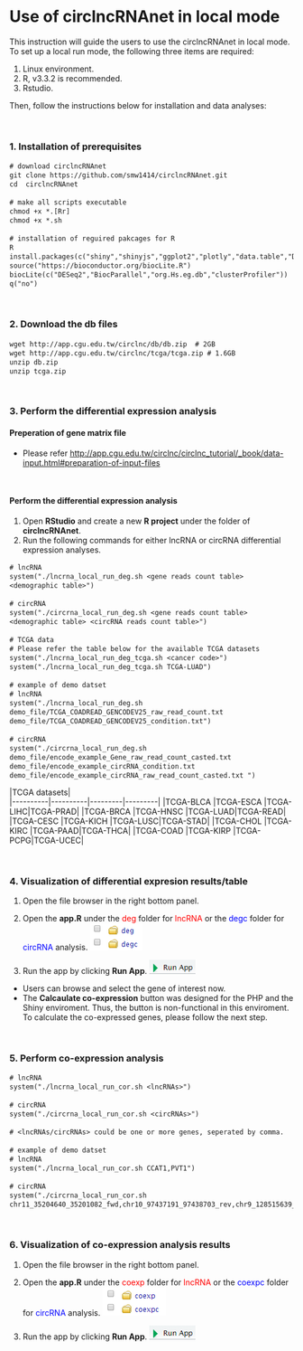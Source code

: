 # **Use of circlncRNAnet in local mode**

This instruction will guide the users to use the circlncRNAnet in local mode. To set up a local run mode, the following three items are required:

1. Linux environment.   
2. R, v3.3.2 is recommended.  
3. Rstudio.  
 
Then, follow the instructions below for installation and data analyses:
  
<br> 
  
### **1. Installation of prerequisites**  

```
# download circlncRNAnet
git clone https://github.com/smw1414/circlncRNAnet.git
cd  circlncRNAnet

# make all scripts executable  
chmod +x *.[Rr]
chmod +x *.sh

# installation of reguired pakcages for R
R
install.packages(c("shiny","shinyjs","ggplot2","plotly","data.table","DT","visNetwork","googleVis","magrittr","factoextra","plyr","circlize","getopt"))
source("https://bioconductor.org/biocLite.R")
biocLite(c("DESeq2","BiocParallel","org.Hs.eg.db","clusterProfiler"))
q("no")

```
  
<br> 
  
### **2. Download the db files**  

```
wget http://app.cgu.edu.tw/circlnc/db/db.zip  # 2GB
wget http://app.cgu.edu.tw/circlnc/tcga/tcga.zip # 1.6GB
unzip db.zip  
unzip tcga.zip  
```
  
<br> 
  
### **3. Perform the differential expression analysis**
  
#### **Preperation of gene matrix file**
* Please refer http://app.cgu.edu.tw/circlnc/circlnc_tutorial/_book/data-input.html#preparation-of-input-files  
<br>  

#### **Perform the differential expression analysis**

1. Open **RStudio** and create a new **R project** under the folder of **circlncRNAnet**.  
2. Run the following commands for either lncRNA or circRNA differential expression analyses.  

```
# lncRNA  
system("./lncrna_local_run_deg.sh <gene reads count table> <demographic table>")

# circRNA 
system("./circrna_local_run_deg.sh <gene reads count table> <demographic table> <circRNA reads count table>")

# TCGA data 
# Please refer the table below for the available TCGA datasets
system("./lncrna_local_run_deg_tcga.sh <cancer code>")
system("./lncrna_local_run_deg_tcga.sh TCGA-LUAD")

# example of demo datset  
# lncRNA 
system("./lncrna_local_run_deg.sh demo_file/TCGA_COADREAD_GENCODEV25_raw_read_count.txt demo_file/TCGA_COADREAD_GENCODEV25_condition.txt")

# circRNA  
system("./circrna_local_run_deg.sh demo_file/encode_example_Gene_raw_read_count_casted.txt demo_file/encode_example_circRNA_condition.txt demo_file/encode_example_circRNA_raw_read_count_casted.txt ") 
```

|TCGA datasets|  
|----------|----------|---------|---------|
|TCGA-BLCA |TCGA-ESCA |TCGA-LIHC|TCGA-PRAD|
|TCGA-BRCA |TCGA-HNSC |TCGA-LUAD|TCGA-READ|
|TCGA-CESC |TCGA-KICH |TCGA-LUSC|TCGA-STAD|
|TCGA-CHOL |TCGA-KIRC |TCGA-PAAD|TCGA-THCA|
|TCGA-COAD |TCGA-KIRP |TCGA-PCPG|TCGA-UCEC|


<br> 
  
### **4. Visualization of differential expresion results/table** 

1. Open the file browser in the right bottom panel.    

2. Open the **app.R** under the <span style="color:red">deg</span> folder for <span style="color:red">lncRNA</span> or the <span style="color:blue">degc</span> folder for <span style="color:blue">circRNA</span> analysis. ![App folders](figs/deg.png)  

3. Run the app by clicking **Run App**. ![Run App](figs/runapp.png)  

* Users can browse and select the gene of interest now.  
* The **Calcaulate co-expression** button was designed for the PHP and the Shiny enviroment. Thus, the button is non-functional in this enviroment. To calculate the co-expressed genes, please follow the next step.
  
<br> 
  
### **5. Perform co-expression analysis**  

```
# lncRNA
system("./lncrna_local_run_cor.sh <lncRNAs>")  

# circRNA
system("./circrna_local_run_cor.sh <circRNAs>")

# <lncRNAs/circRNAs> could be one or more genes, seperated by comma.

# example of demo datset
# lncRNA 
system("./lncrna_local_run_cor.sh CCAT1,PVT1")

# circRNA  
system("./circrna_local_run_cor.sh chr11_35204640_35201082_fwd,chr10_97437191_97438703_rev,chr9_128515639_128508876_fwd") 
```
  
<br> 
  
### **6. Visualization of co-expression analysis results**  

1. Open the file browser in the right bottom panel.    

2. Open the **app.R** under the <span style="color:red">coexp</span> folder for <span style="color:red">lncRNA</span> or the <span style="color:blue">coexpc</span> folder for <span style="color:blue">circRNA</span> analysis. ![App folders](figs/coexp.png)  

3. Run the app by clicking **Run App**. ![Run App](figs/runapp.png) 


<br>  
<br>   
<br>  






